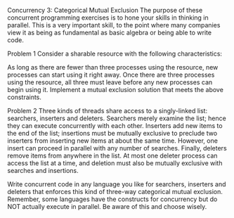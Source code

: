 Concurrency 3: Categorical Mutual Exclusion
The purpose of these concurrent programming exercises is to hone your skills in thinking in parallel. This is a very important skill, to the point where many companies view it as being as fundamental as basic algebra or being able to write code.

Problem 1
Consider a sharable resource with the following characteristics:

As long as there are fewer than three processes using the resource, new processes can start using it right away.
Once there are three processes using the resource, all three must leave before any new processes can begin using it.
Implement a mutual exclusion solution that meets the above constraints.

Problem 2
Three kinds of threads share access to a singly-linked list: searchers, inserters and deleters. Searchers merely examine the list; hence they can execute concurrently with each other. Inserters add new items to the end of the list; insertions must be mutually exclusive to preclude two inserters from inserting new items at about the same time. However, one insert can proceed in parallel with any number of searches. Finally, deleters remove items from anywhere in the list. At most one deleter process can access the list at a time, and deletion must also be mutually exclusive with searches and insertions.

Write concurrent code in any language you like for searchers, inserters and deleters that enforces this kind of three-way categorical mutual exclusion. Remember, some languages have the constructs for concurrency but do NOT actually execute in parallel. Be aware of this and choose wisely.

